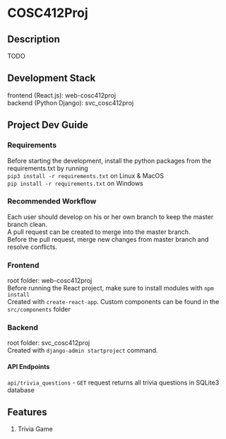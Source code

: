 # COSC412Proj
## Description
TODO

## Development Stack
frontend (React.js): web-cosc412proj   
backend (Python Django): svc_cosc412proj

## Project Dev Guide

### Requirements  
Before starting the development, install the python packages from the requirements.txt by running   
`pip3 install -r requirements.txt` on Linux & MacOS  
`pip install -r requirements.txt` on Windows  

### Recommended Workflow  
Each user should develop on his or her own branch to keep the master branch clean.  
A pull request can be created to merge into the master branch.  
Before the pull request, merge new changes from master branch and resolve conflicts.  

### Frontend
root folder: web-cosc412proj  
Before running the React project, make sure to install modules with `npm install`     
Created with `create-react-app`. Custom components can be found in the `src/components` folder  

### Backend
root folder: svc_cosc412proj  
Created with `django-admin startproject` command.

#### API Endpoints
`api/trivia_questions` - `GET` request returns all trivia questions in SQLite3 database

## Features
1. Trivia Game
